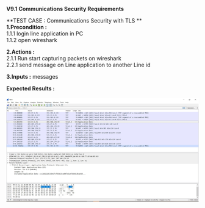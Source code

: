 **V9.1 Communications Security Requirements**<br>

**TEST CASE : Communications Security with TLS **<br>
**1.Precondition :**<br> 
    1.1.1 login line application in PC <br>
    1.1.2 open wireshark <br>
     
 **2.Actions :**<br>
    2.1.1 Run start capturing packets on wireshark<br>
    2.2.1 send message on Line application to another Line id<br>
        
  **3.Inputs :** messages <br>
  
  **Expected Results :**  <br>
  <br>![Line_msg](line_msg.jpg)<br>
    
